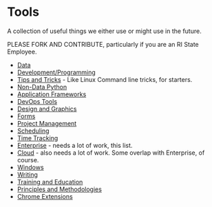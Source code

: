 # Tools

A collection of useful things we either use or might use in the future.

PLEASE FORK AND CONTRIBUTE, particularly if you are an RI State Employee.

- [Data](data-tools.md)
- [Development/Programming](Development.md)
- [Tips and Tricks](tips-tricks.md) - Like Linux Command line tricks, for starters.
- [Non-Data Python](non-data-python.md)
- [Application Frameworks](application-frameworks.md)
- [DevOps Tools](devops.md)
- [Design and Graphics](design-and-graphics.md)
- [Forms](forms.md)
- [Project Management](project-mgmt.md)
- [Scheduling](scheduling.md)
- [Time Tracking](time-tracking.md)
- [Enterprise](enterprise.md) - needs a lot of work, this list.
- [Cloud](cloud.md) - also needs a lot of work. Some overlap with Enterprise, of course.
- [Windows](windows.md)
- [Writing](writing.md)
- [Training and Education](training.md)
- [Principles and Methodologies](principles-methodologies.md)
- [Chrome Extensions](chrome-extensions.md)